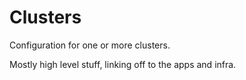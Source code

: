 # Clusters

Configuration for one or more clusters.

Mostly high level stuff, linking off to the apps and infra. 
